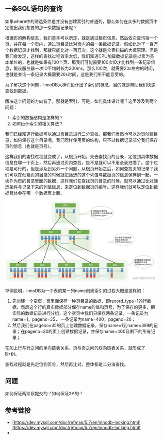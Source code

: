 

## 一条SQL语句的查询

如果where中的筛选条件是并没有创建索引的普通列，那么如何在众多的数据页中定位出我们想要的那一条数据记录呢？

根据页的解构信息，我们基本可以断定，就是通过根页信息，然后依次查询每一个页，并在每一个页内，通过页目录比对页内的每一条数据记录，假如比对了一百万个数据记录才找到，那就只能比对一百万次。这个就是全表扫描的大概原理。但是我们会发现，这样的查找过程效率太低，我们知道CPU加载数据记录是以页为基本单位的，也就是如果有100个页，那我们可能需要100次IO才能找到一条记录信息，假设服务器一次IO平均时长为200ms，那么100次，就需要20s左右的时间，也就是查询一条记录大概需要20s时间，这是我们所不能忍受的。

为了解决这个问题，InnoDB大神们设计出了索引的概念，目的就是帮助我们快速查找到数据。

解决这个问题的方向有了，那就是索引，可是，如何具体设计呢？这里涉及到两个问题：

1. 索引的数据结构是怎样的？
2. 如何设计索引的相关算法？

我们已经知道行数据可以通过页目录进行二分查找，那我们当然也可以对页创建目录，如何保存这个目录呢，我们同样使用页的结构，只不过数据记录部分我们保存页的信息（也就是页号）。

这样我们的查找过程就变成了，从根页开始，先去查找页的目录，定位到具体数据信息在哪一个页上，然后再通过页内查找，是不是就可以不用全表扫描了。这个过程是可行的，但是涉及到另外一个问题，从根页开始之后，如何查找页的记录？我们可以在创建页的目录的时候就把筛选的这个列值与数据页的信息保存到一起，一块作为页的目录里面的数据，这样我们在查找页的目录的时候，就可以通过比对筛选条件与记录下来的列值信息，来定位到数据页的编号。这样我们就可以定位到数据具体会在哪一个数据页上面。



![image.png](./image/05-SQL执行原理/1699925826933.png)

举例说明，InnoDB为一个表的某一列name创建索引的过程大概是这样的：

1. 先创建一个空页，页里面保存一种页目录的数据，即record_type=1的行数据，然后这个行的真实数据部分保存name的值和页号，为了保存的更多，把实际的数据记录进行分组，这个空页中我们只保存两条记录，一条记录为name=1，pageno=35， 一条记录为name=400，pageno=20；
2. 然后我们在pageno=35的页上创建数据记录，保存name=1到name=399的记录；在pageno=20的页上创建数据记录，并保存name=400及剩下的所有记录；

在加上行与行之间的单向链表关系、页与页之间的双向链表关系，就形成了B+树。

查找过程就是先定位到页号，然后再比对，整体都是二分法查找。




## 问题

如何保证两阶段提交的？如何保证XA的？


## 参考链接

- [https://dev.mysql.com/doc/refman/5.7/en/innodb-locking.html](https://dev.mysql.com/doc/refman/5.7/en/innodb-locking.html)
- 





